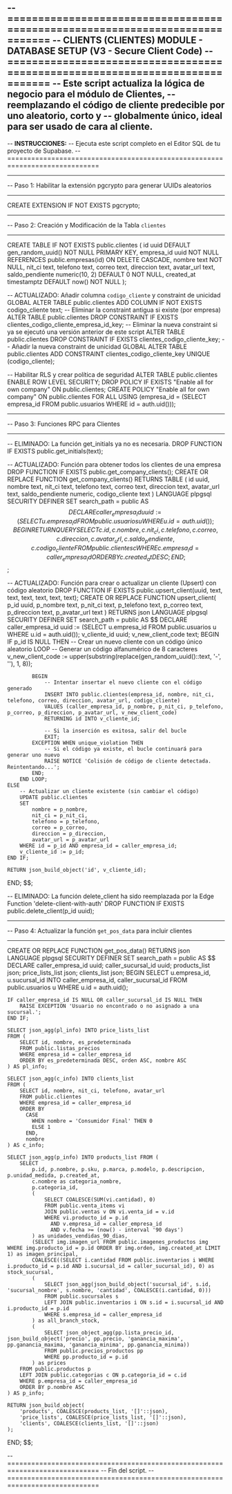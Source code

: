 -- =============================================================================
-- CLIENTS (CLIENTES) MODULE - DATABASE SETUP (V3 - Secure Client Code)
-- =============================================================================
-- Este script actualiza la lógica de negocio para el módulo de Clientes,
-- reemplazando el código de cliente predecible por uno aleatorio, corto y
-- globalmente único, ideal para ser usado de cara al cliente.
--
-- **INSTRUCCIONES:**
-- Ejecuta este script completo en el Editor SQL de tu proyecto de Supabase.
-- =============================================================================

-- -----------------------------------------------------------------------------
-- Paso 1: Habilitar la extensión pgcrypto para generar UUIDs aleatorios
-- -----------------------------------------------------------------------------
CREATE EXTENSION IF NOT EXISTS pgcrypto;

-- -----------------------------------------------------------------------------
-- Paso 2: Creación y Modificación de la Tabla `clientes`
-- -----------------------------------------------------------------------------
CREATE TABLE IF NOT EXISTS public.clientes (
    id uuid DEFAULT gen_random_uuid() NOT NULL PRIMARY KEY,
    empresa_id uuid NOT NULL REFERENCES public.empresas(id) ON DELETE CASCADE,
    nombre text NOT NULL,
    nit_ci text,
    telefono text,
    correo text,
    direccion text,
    avatar_url text,
    saldo_pendiente numeric(10, 2) DEFAULT 0 NOT NULL,
    created_at timestamptz DEFAULT now() NOT NULL
);

-- ACTUALIZADO: Añadir columna `codigo_cliente` y constraint de unicidad GLOBAL
ALTER TABLE public.clientes ADD COLUMN IF NOT EXISTS codigo_cliente text;
-- Eliminar la constraint antigua si existe (por empresa)
ALTER TABLE public.clientes DROP CONSTRAINT IF EXISTS clientes_codigo_cliente_empresa_id_key;
-- Eliminar la nueva constraint si ya se ejecutó una versión anterior de este script
ALTER TABLE public.clientes DROP CONSTRAINT IF EXISTS clientes_codigo_cliente_key;
-- Añadir la nueva constraint de unicidad GLOBAL
ALTER TABLE public.clientes ADD CONSTRAINT clientes_codigo_cliente_key UNIQUE (codigo_cliente);


-- Habilitar RLS y crear política de seguridad
ALTER TABLE public.clientes ENABLE ROW LEVEL SECURITY;
DROP POLICY IF EXISTS "Enable all for own company" ON public.clientes;
CREATE POLICY "Enable all for own company" ON public.clientes
FOR ALL USING (empresa_id = (SELECT empresa_id FROM public.usuarios WHERE id = auth.uid()));


-- -----------------------------------------------------------------------------
-- Paso 3: Funciones RPC para Clientes
-- -----------------------------------------------------------------------------

-- ELIMINADO: La función get_initials ya no es necesaria.
DROP FUNCTION IF EXISTS public.get_initials(text);


-- ACTUALIZADO: Función para obtener todos los clientes de una empresa
DROP FUNCTION IF EXISTS public.get_company_clients();
CREATE OR REPLACE FUNCTION get_company_clients()
RETURNS TABLE (
    id uuid,
    nombre text,
    nit_ci text,
    telefono text,
    correo text,
    direccion text,
    avatar_url text,
    saldo_pendiente numeric,
    codigo_cliente text
)
LANGUAGE plpgsql
SECURITY DEFINER
SET search_path = public
AS $$
DECLARE
    caller_empresa_id uuid := (SELECT u.empresa_id FROM public.usuarios u WHERE u.id = auth.uid());
BEGIN
    RETURN QUERY
    SELECT
        c.id, c.nombre, c.nit_ci, c.telefono, c.correo, c.direccion, c.avatar_url, c.saldo_pendiente, c.codigo_cliente
    FROM
        public.clientes c
    WHERE
        c.empresa_id = caller_empresa_id
    ORDER BY
        c.created_at DESC;
END;
$$;


-- ACTUALIZADO: Función para crear o actualizar un cliente (Upsert) con código aleatorio
DROP FUNCTION IF EXISTS public.upsert_client(uuid, text, text, text, text, text, text);
CREATE OR REPLACE FUNCTION upsert_client(
    p_id uuid,
    p_nombre text,
    p_nit_ci text,
    p_telefono text,
    p_correo text,
    p_direccion text,
    p_avatar_url text
)
RETURNS json
LANGUAGE plpgsql
SECURITY DEFINER
SET search_path = public
AS $$
DECLARE
    caller_empresa_id uuid := (SELECT u.empresa_id FROM public.usuarios u WHERE u.id = auth.uid());
    v_cliente_id uuid;
    v_new_client_code text;
BEGIN
    IF p_id IS NULL THEN
        -- Crear un nuevo cliente con un código único aleatorio
        LOOP
            -- Generar un código alfanumérico de 8 caracteres
            v_new_client_code := upper(substring(replace(gen_random_uuid()::text, '-', ''), 1, 8));
            
            BEGIN
                -- Intentar insertar el nuevo cliente con el código generado
                INSERT INTO public.clientes(empresa_id, nombre, nit_ci, telefono, correo, direccion, avatar_url, codigo_cliente)
                VALUES (caller_empresa_id, p_nombre, p_nit_ci, p_telefono, p_correo, p_direccion, p_avatar_url, v_new_client_code)
                RETURNING id INTO v_cliente_id;
                
                -- Si la inserción es exitosa, salir del bucle
                EXIT;
            EXCEPTION WHEN unique_violation THEN
                -- Si el código ya existe, el bucle continuará para generar uno nuevo
                RAISE NOTICE 'Colisión de código de cliente detectada. Reintentando...';
            END;
        END LOOP;
    ELSE
        -- Actualizar un cliente existente (sin cambiar el código)
        UPDATE public.clientes
        SET
            nombre = p_nombre,
            nit_ci = p_nit_ci,
            telefono = p_telefono,
            correo = p_correo,
            direccion = p_direccion,
            avatar_url = p_avatar_url
        WHERE id = p_id AND empresa_id = caller_empresa_id;
        v_cliente_id := p_id;
    END IF;
    
    RETURN json_build_object('id', v_cliente_id);
END;
$$;

-- ELIMINADO: La función delete_client ha sido reemplazada por la Edge Function 'delete-client-with-auth'
DROP FUNCTION IF EXISTS public.delete_client(p_id uuid);


-- -----------------------------------------------------------------------------
-- Paso 4: Actualizar la función `get_pos_data` para incluir clientes
-- -----------------------------------------------------------------------------
CREATE OR REPLACE FUNCTION get_pos_data()
RETURNS json
LANGUAGE plpgsql
SECURITY DEFINER
SET search_path = public
AS $$
DECLARE
    caller_empresa_id uuid;
    caller_sucursal_id uuid;
    products_list json;
    price_lists_list json;
    clients_list json;
BEGIN
    SELECT u.empresa_id, u.sucursal_id INTO caller_empresa_id, caller_sucursal_id
    FROM public.usuarios u WHERE u.id = auth.uid();

    IF caller_empresa_id IS NULL OR caller_sucursal_id IS NULL THEN
        RAISE EXCEPTION 'Usuario no encontrado o no asignado a una sucursal.';
    END IF;

    SELECT json_agg(pl_info) INTO price_lists_list
    FROM (
        SELECT id, nombre, es_predeterminada
        FROM public.listas_precios
        WHERE empresa_id = caller_empresa_id
        ORDER BY es_predeterminada DESC, orden ASC, nombre ASC
    ) AS pl_info;

    SELECT json_agg(c_info) INTO clients_list
    FROM (
        SELECT id, nombre, nit_ci, telefono, avatar_url
        FROM public.clientes
        WHERE empresa_id = caller_empresa_id
        ORDER BY
          CASE
            WHEN nombre = 'Consumidor Final' THEN 0
            ELSE 1
          END,
          nombre
    ) AS c_info;

    SELECT json_agg(p_info) INTO products_list FROM (
        SELECT
            p.id, p.nombre, p.sku, p.marca, p.modelo, p.descripcion, p.unidad_medida, p.created_at,
            c.nombre as categoria_nombre,
            p.categoria_id,
            (
                SELECT COALESCE(SUM(vi.cantidad), 0)
                FROM public.venta_items vi
                JOIN public.ventas v ON vi.venta_id = v.id
                WHERE vi.producto_id = p.id
                  AND v.empresa_id = caller_empresa_id
                  AND v.fecha >= (now() - interval '90 days')
            ) as unidades_vendidas_90_dias,
            (SELECT img.imagen_url FROM public.imagenes_productos img WHERE img.producto_id = p.id ORDER BY img.orden, img.created_at LIMIT 1) as imagen_principal,
            COALESCE((SELECT i.cantidad FROM public.inventarios i WHERE i.producto_id = p.id AND i.sucursal_id = caller_sucursal_id), 0) as stock_sucursal,
            (
                SELECT json_agg(json_build_object('sucursal_id', s.id, 'sucursal_nombre', s.nombre, 'cantidad', COALESCE(i.cantidad, 0)))
                FROM public.sucursales s
                LEFT JOIN public.inventarios i ON s.id = i.sucursal_id AND i.producto_id = p.id
                WHERE s.empresa_id = caller_empresa_id
            ) as all_branch_stock,
            (
                SELECT json_object_agg(pp.lista_precio_id, json_build_object('precio', pp.precio, 'ganancia_maxima', pp.ganancia_maxima, 'ganancia_minima', pp.ganancia_minima))
                FROM public.precios_productos pp
                WHERE pp.producto_id = p.id
            ) as prices
        FROM public.productos p
        LEFT JOIN public.categorias c ON p.categoria_id = c.id
        WHERE p.empresa_id = caller_empresa_id
        ORDER BY p.nombre ASC
    ) AS p_info;

    RETURN json_build_object(
        'products', COALESCE(products_list, '[]'::json),
        'price_lists', COALESCE(price_lists_list, '[]'::json),
        'clients', COALESCE(clients_list, '[]'::json)
    );
END;
$$;


-- =============================================================================
-- Fin del script.
-- =============================================================================